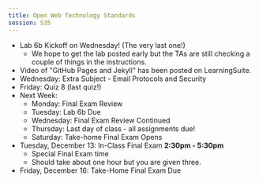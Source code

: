 ```yaml
---
title: Open Web Technology Standards
session: S35
---
```


* Lab 6b Kickoff on Wednesday! (The very last one!)
    * We hope to get the lab posted early but the TAs are still checking a couple of things in the instructions.
* Video of "GitHub Pages and Jekyll" has been posted on LearningSuite.
* Wednesday: Extra Subject - Email Protocols and Security
* Friday: Quiz 8 (last quiz!)
* Next Week:
    * Monday: Final Exam Review
    * Tuesday: Lab 6b Due
    * Wednesday: Final Exam Review Continued
    * Thursday: Last day of class - all assignments due!
    * Saturday: Take-home Final Exam Opens
* Tuesday, December 13: In-Class Final Exam **2:30pm - 5:30pm**
    * Special Final Exam time
    * Should take about one hour but you are given three.
* Friday, December 16: Take-Home Final Exam Due
